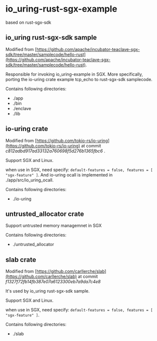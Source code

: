 # io_uring-rust-sgx-example
based on rust-sgx-sdk


## io_uring rust-sgx-sdk sample
Modified from [https://github.com/apache/incubator-teaclave-sgx-sdk/tree/master/samplecode/hello-rust](https://github.com/apache/incubator-teaclave-sgx-sdk/tree/master/samplecode/hello-rust).

Responsible for invoking io_uring-example in SGX. More specifically, porting the io-uring crate example tcp_echo to rust-sgx-sdk samplecode.

Contains following directories:

- ./app
- ./bin
- ./enclave
- ./lib



## io-uring crate
Modified from [https://github.com/tokio-rs/io-uring](https://github.com/tokio-rs/io-uring) at commit _c812adbd917ad33132a760698f5d276b1365fbc6_ .

Support SGX and Linux.

when use in SGX, need specify: `default-features = false, features = [ "sgx-feature" ]`. And io-uring ocall is implemented in ./app/src/io_uring_ocall.

Contains following directories:

- ./io-uring

## untrusted_allocator crate
Support untrusted memory managemnet in SGX

Contains following directories:

- ./untrusted_allocator

## slab crate
Modified from [https://github.com/carllerche/slab](https://github.com/carllerche/slab) at commit _f1327f72fb14fb387e07a6123300eb7a9da7c4e8_

It's used by io_uring rust-sgx-sdk sample.

Support SGX and Linux.

when use in SGX, need specify: `default-features = false, features = [ "sgx-feature" ]`.

Contains following directories:

- ./slab

